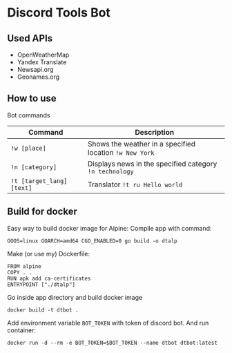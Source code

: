 # Discord Tools Bot

## Used APIs

* OpenWeatherMap
* Yandex Translate
* Newsapi.org
* Geonames.org

## How to use

Bot commands

Command | Description
------- | -----------
`!w [place]` | Shows the weather in a specified location `!w New York`
`!n [category]` | Displays news in the specified category `!n technology`
`!t [target_lang] [text]` | Translator `!t ru Hello world`

## Build for docker

Easy way to build docker image for Alpine:
Compile app with command:

`GOOS=linux GOARCH=amd64 CGO_ENABLED=0 go build -o dtalp`

Make (or use my) Dockerfile:

```
FROM alpine
COPY . .
RUN apk add ca-certificates
ENTRYPOINT ["./dtalp"]
```

Go inside app directory and build docker image

`docker build -t dtbot .`

Add environment variable `BOT_TOKEN` with token of discord bot.
And run container:

`docker run -d --rm -e BOT_TOKEN=$BOT_TOKEN --name dtbot dtbot:latest`